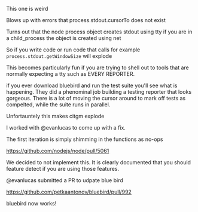 This one is weird

Blows up with errors that process.stdout.cursorTo does not exist

Turns out that the node process object creates stdout using tty
if you are in a child_process the object is created using net

So if you write code or run code that calls for example `process.stdout.getWindowSize` will explode

This becomes particularly fun if you are trying to shell out to tools that are normally expecting a tty such as EVERY REPORTER.

if you ever download bluebird and run the test suite you'll see what is happening. They did a phenominal job building a testing reporter that looks gorgeous. There is a lot of moving the cursor around to mark off tests as compelted, while the suite runs in parallel.

Unfortauntely this makes citgm explode

I worked with @evanlucas to come up with a fix. 

The first iteration is simply shimming in the functions as no-ops

https://github.com/nodejs/node/pull/5061

We decided to not implement this. It is clearly documented that you should feature detect
if you are using those features.

@evanlucas submitted a PR to udpate blue bird

https://github.com/petkaantonov/bluebird/pull/992

bluebird now works!
